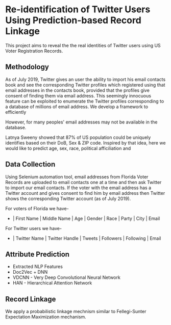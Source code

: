 # Re-identification of Twitter Users Using Prediction-based Record Linkage
This project aims to reveal the the real identities of Twitter users using US Voter Registration Records.

## Methodology
As of July 2019, Twitter gives an user the ability to import his email contacts book and see the corresponding Twitter profiles which registered using that email addresses in the contacts book, provided that the profiles give consent of finding them via email address. This seemingly innocuous feature can be exploited to enumerate the Twitter profiles corresponding to a database of millions of email address. We develop a framework to efficiently 

However, for many peoples' email addresses may not be available in the database. 

Latnya Sweeny showed that 87% of US population could be uniquely identifies based on their DoB, Sex & ZIP code. Inspired by that idea, here we would like to predict age, sex, race, political afficiliation and  

## Data Collection

Using Selenium automation tool, email addresses from Florida Voter Records are uploaded to email contacts one at a time and then ask Twitter to import our email contacts. If the voter with the email address has a Twitter account and gives consent to find him by email address then Twitter shows the corresponding Twitter account (as of July 2019). 

For voters of Florida we have-

* | First Name | Middle Name | Age | Gender | Race | Party | City | Email

For Twitter users we have-

* | Twitter Name | Twitter Handle | Tweets | Followers | Following | Email

## Attribute Prediction
* Extracted NLP Features
* Doc2Vec + DNN
* VDCNN - Very Deep Convolutional Neural Network
* HAN - Hierarchical Attention Network

## Record Linkage
We apply a probabilistic linkage mechnism similar to Fellegi-Sunter Expectation Maximization mechanism.


